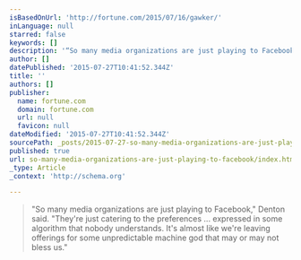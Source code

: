 ```yaml
---
isBasedOnUrl: 'http://fortune.com/2015/07/16/gawker/'
inLanguage: null
starred: false
keywords: []
description: '“So many media organizations are just playing to Facebook,” Denton said. “They’re just catering to the preferences … expressed in some algorithm that nobody und'
author: []
datePublished: '2015-07-27T10:41:52.344Z'
title: ''
authors: []
publisher:
  name: fortune.com
  domain: fortune.com
  url: null
  favicon: null
dateModified: '2015-07-27T10:41:52.344Z'
sourcePath: _posts/2015-07-27-so-many-media-organizations-are-just-playing-to-facebook.md
published: true
url: so-many-media-organizations-are-just-playing-to-facebook/index.html
_type: Article
_context: 'http://schema.org'

---
```

> "So many media organizations are just playing to Facebook," Denton said. "They're just catering to the preferences ... expressed in some algorithm that nobody understands. It's almost like we're leaving offerings for some unpredictable machine god that may or may not bless us."